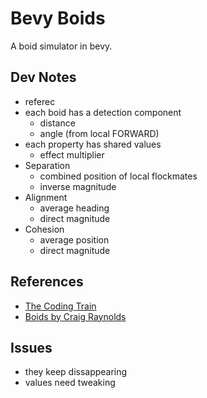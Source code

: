 # Bevy Boids

A boid simulator in bevy.

## Dev Notes

- referec
- each boid has a detection component
  - distance
  - angle (from local FORWARD)
- each property has shared values
  - effect multiplier
- Separation
  - combined position of local flockmates
  - inverse magnitude
- Alignment
  - average heading
  - direct magnitude
- Cohesion
  - average position
  - direct magnitude

## References

- [The Coding Train](https://www.youtube.com/watch?v=mhjuuHl6qHM)
- [Boids by Craig Raynolds](https://red3d.com/cwr/boids/)

## Issues

- they keep dissappearing
- values need tweaking
